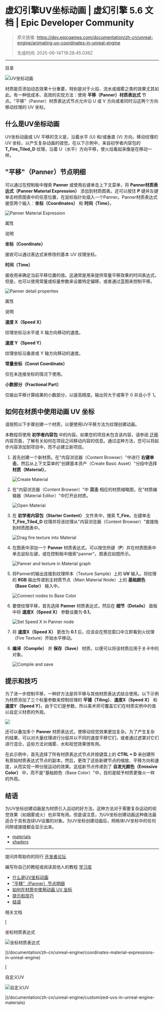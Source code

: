 # 虚幻引擎UV坐标动画 | 虚幻引擎 5.6 文档 | Epic Developer Community

> 原文链接: https://dev.epicgames.com/documentation/zh-cn/unreal-engine/animating-uv-coordinates-in-unreal-engine
> 
> 生成时间: 2025-06-14T19:28:45.036Z

---

目录

![UV坐标动画](https://dev.epicgames.com/community/api/documentation/image/93de03d3-e950-41c1-9a4a-5f899fd70fc0?resizing_type=fill&width=1920&height=335)

材质能否添加动态效果十分重要，特别是对于火焰、流水或烟雾之类的效果尤其如此。有一种低成本、高效的实现方法：使用 **平移（Panner）材质表达式** 节点。"平移"（Panner）材质表达式节点允许沿 U 或 V 方向或者同时沿这两个方向移动纹理的 UV 坐标。

## 什么是UV坐标动画

UV坐标动画或 UV 平移的含义是，沿着水平 (U) 和/或垂直 (V) 方向，移动纹理的 UV 坐标，以产生复杂动画的错觉。在以下示例中，来自初学者内容包的 **T\_Fire\_Tiled\_D** 纹理，沿着 U（水平）方向平移，使火焰看起来像是在移动一样。

## "平移"（Panner）节点明细

可以通过在控制板中搜索 **Panner** 或使用右键单击上下文菜单，将 **Panner材质表达式（Panner Material Expression）** 添加到材质图表。还可以按住 **P** 键并左键单击材质图表中的任意位置，在鼠标指针处插入一个Panner。Panner材质表达式接受两个输入：**坐标（Coordinates）** 和 **时间（Time）**。

![Panner Material Expression](https://d1iv7db44yhgxn.cloudfront.net/documentation/images/4d6ca45d-7b47-4e93-9eb8-e9524af83c9a/panner-material-expression.png)

属性

说明

**坐标（Coordinate）**

接收可以通过表达式来修改的基本 UV 纹理坐标。

**时间（Time）**

接收用来确定当前平移位置的值。这通常是用来提供常量平移效果的时间表达式，但是，也可以使用常量或标量参数来设置特定偏移，或者通过蓝图来控制平移。

![Panner detail properties](https://d1iv7db44yhgxn.cloudfront.net/documentation/images/94863349-1dc2-4db7-b4b2-07a68f0ea14d/panner-details-properties.png)

属性

说明

**速度 X（Speed X）**

纹理坐标沿水平或 X 轴方向移动的速度。

**速度 Y（Speed Y）**

纹理坐标沿垂直或 Y 轴方向移动的速度。

**常量坐标（Const Coordinate）**

仅在未连接坐标的情况下使用。

**小数部分（Fractional Part）**

仅输出平移计算结果的小数部分，以提高精度。输出将大于或等于 0 并且小于 1。

## 如何在材质中使用动画 UV 坐标

请按照以下步骤创建一个材质，以便使用UV平移方法为纹理创建动画。

本教程将使用 **初学者内容包** 中的内容。如果您的项目未包含该内容，请参阅 [迁移](/documentation/zh-cn/unreal-engine/migrating-assets-in-unreal-engine)内容页面，了解有关如何在项目之间移动内容的信息。通过这种方法，您可以将起步内容添加到项目中，而不必建立新项目。

1.  首先创建一个新材质。在"内容浏览器（Content Browser）"中进行 **右键单击**，然后从上下文菜单的"创建基本资产（Create Basic Asset）"分段中选择 **材质（Material）**。
    
    ![Create Material](https://d1iv7db44yhgxn.cloudfront.net/documentation/images/032b3661-0bcb-4a90-95f9-ccd7d0939624/create-material.png)
2.  在"内容浏览器（Content Browser）"中 **双击** 相应的材质缩略图，在"材质编辑器（Material Editor）"中打开此材质。
    
    ![Open Material](https://d1iv7db44yhgxn.cloudfront.net/documentation/images/0a57e1e5-acbe-49ce-8c5e-147673ce78cf/double-click-open.png)
3.  在 **初学者内容包（Starter Content）** 文件夹中，搜索 **T\_Fire**。左键单击 **T\_Fire\_Tiled\_D** 纹理并将该纹理从"内容浏览器（Content Browser）"直接拖到材质图表中。
    
    ![Drag fire texture into Material](https://d1iv7db44yhgxn.cloudfront.net/documentation/images/026601bb-5382-42f3-a099-4ae49ad1da62/insert-fire-texture.png)
4.  在图表中添加一个 **Panner** 材质表达式。可以按住热键（**P**）并在材质图表中单击鼠标左键，或在控制板中搜索"panner"。图表应如图所示。
    
    ![Panner and texture in Material graph](https://d1iv7db44yhgxn.cloudfront.net/documentation/images/3ec8341e-b113-4a66-ac11-c09a4acb1956/insert-panner.png)
5.  将Panner的输出连接到纹理样本（Texture Sample）上的 **UV** 输入。将纹理的 **RGB** 输出传递到主材质节点（Main Material Node）上的 **基础颜色（Base Color）** 输入中。
    
    ![Connect nodes to Base Color](https://d1iv7db44yhgxn.cloudfront.net/documentation/images/da944f87-9a98-43ff-9507-e89fccc8b4a3/connect-base-color.png)
6.  要使纹理平移，首先选择 **Panner** 材质表达式，然后在 **细节（Details）** 面板中将 **速度X（Speed X）** 参数设置为 **0.1**。
    
    ![Set Speed X in Panner node](https://d1iv7db44yhgxn.cloudfront.net/documentation/images/3402b1f4-d1f4-470c-ae1a-49fcb5e29008/set-panner-speed.png)
7.  将 **速度X（Speed X）** 更改为 **0.1** 后，应该会在预览窗口中立即看到火纹理（Fire Texture）开始水平移动。
    
8.  **编译（Compile）** 并 **保存（Save）** 材质，以便可以将该材质应用于关卡中的对象。
    
    ![Compile and save](https://d1iv7db44yhgxn.cloudfront.net/documentation/images/d4b4589f-9ce9-4d91-9963-81a03574b9be/save-apply.png)

## 提示和技巧

为了进一步控制平移，一种好方法是将平移与其他材质表达式结合使用。以下示例为材质添加了三个标量参数来控制纹理的 **平铺（Tiling）**、**速度X（Speed X）** 和 **速度Y（Speed Y）**。由于它们是参数，所以美术师可覆盖它们在材质实例中的值以自定义材质的外观。

[![](https://d1iv7db44yhgxn.cloudfront.net/documentation/images/18041702-53ae-4419-8cc6-c37c15f75a46/parameterized-panner.png)](https://d1iv7db44yhgxn.cloudfront.net/documentation/images/18041702-53ae-4419-8cc6-c37c15f75a46/parameterized-panner.png)

还可以叠加多个 **Panner** 材质表达式，使移动视觉效果更加复杂。为了产生复杂的结果，可以对大量纹理进行分层并以不同的速度平移它们，或者通过遮罩对它们进行混合，这些方法对烟雾、水和视觉效果很有用。

在此示例中，首先选择了所有材质表达式节点并按键盘上的 **CTRL + D** 来创建所有原始材质表达式节点的副本。然后，更改了这些新建节点的缩放、平移方向和速度，从而实现一种分层运动的效果。这组新节点传递到了 **自发光颜色（Emissive Color）** 中，而不是"基础颜色（Base Color）"中，目的是赋予材质更像火一样的外观。

## 结语

为UV坐标创建动画是为材质引入运动的好方法。这种方法对于需要复杂运动的视觉效果（如烟雾或火）也非常有用。但是请注意，为UV坐标创建动画这种做法最适合于具有连续UV设置的对象。为UV坐标创建动画后，网格体UV坐标中的任何间隙或接缝都会显示出来。

-   [materials](https://dev.epicgames.com/community/search?query=materials)
-   [shaders](https://dev.epicgames.com/community/search?query=shaders)

* * *

提问并帮助你的同行 [开发者论坛](https://forums.unrealengine.com/categories?tag=unreal-engine)

编写你自己的教程或阅读其他人的教程 [学习库](https://dev.epicgames.com/community/unreal-engine/learning)

-   [什么是UV坐标动画](/documentation/zh-cn/unreal-engine/animating-uv-coordinates-in-unreal-engine#%E4%BB%80%E4%B9%88%E6%98%AFuv%E5%9D%90%E6%A0%87%E5%8A%A8%E7%94%BB)
-   ["平移"（Panner）节点明细](/documentation/zh-cn/unreal-engine/animating-uv-coordinates-in-unreal-engine#%22%E5%B9%B3%E7%A7%BB%22%EF%BC%88panner%EF%BC%89%E8%8A%82%E7%82%B9%E6%98%8E%E7%BB%86)
-   [如何在材质中使用动画 UV 坐标](/documentation/zh-cn/unreal-engine/animating-uv-coordinates-in-unreal-engine#%E5%A6%82%E4%BD%95%E5%9C%A8%E6%9D%90%E8%B4%A8%E4%B8%AD%E4%BD%BF%E7%94%A8%E5%8A%A8%E7%94%BBuv%E5%9D%90%E6%A0%87)
-   [提示和技巧](/documentation/zh-cn/unreal-engine/animating-uv-coordinates-in-unreal-engine#%E6%8F%90%E7%A4%BA%E5%92%8C%E6%8A%80%E5%B7%A7)
-   [结语](/documentation/zh-cn/unreal-engine/animating-uv-coordinates-in-unreal-engine#%E7%BB%93%E8%AF%AD)

相关文档

[

坐标材质表达式

![坐标材质表达式](https://dev.epicgames.com/community/api/documentation/image/a9f9bdf4-7f1f-4731-bcdb-45c966fc3376?resizing_type=fit&width=160&height=92)

](/documentation/zh-cn/unreal-engine/coordinates-material-expressions-in-unreal-engine)

[

自定义UV

![自定义UV](https://dev.epicgames.com/community/api/documentation/image/0b43002b-7c1e-4cf4-8b48-cd9c5682f312?resizing_type=fit&width=160&height=92)

](/documentation/zh-cn/unreal-engine/customized-uvs-in-unreal-engine-materials)